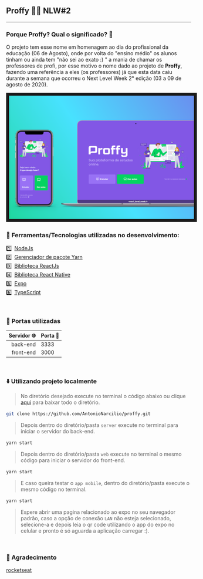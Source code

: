  
## Proffy 👨‍🏫  NLW#2

---

### **Porque Proffy? Qual o significado?** 🤔



O projeto tem esse nome em homenagem ao dia do profissional da educação (06 de Agosto), onde por volta do "ensino médio" os alunos tinham ou ainda tem "não sei  ao exato :) " a mania  de chamar os professores de profi, por esse motivo o nome dado ao projeto de **Proffy**, fazendo uma referência a eles (os professores) já que esta data caiu durante a semana que ocorreu o Next Level Week 2° edição (03 a 09 de agosto de 2020).

<img src="./.github/display_home-mobile&desktop.png" border="8"/>


<br/>

### 🚀 **Ferramentas/Tecnologias utilizadas no desenvolvimento:**


1️⃣&ensp;[NodeJs](https://nodejs.org/en/) <br/>
2️⃣&ensp;[Gerenciador de pacote Yarn](https://yarnpkg.com) <br/>
3️⃣&ensp;[Biblioteca ReactJs](https://pt-br.reactjs.org) <br/>
4️⃣&ensp;[Biblioteca React Native](https://reactnative.dev) <br/>
5️⃣&ensp;[Expo](https://expo.io) <br/>
6️⃣&ensp;[TypeScript](https://www.typescriptlang.org)

<br/>

### 🚧 **Portas utilizadas**

Servidor 🌐 | Porta 🚪
---------:|:--------
back-end  |  3333
front-end |  3000


<br/>

### ⬇️ **Utilizando projeto localmente**


>No diretório desejado execute no terminal o código abaixo ou clique [aqui](https://github.com/AntonioNarcilio/proffy/archive/master.zip) para baixar todo o diretório.

~~~bash
git clone https://github.com/AntonioNarcilio/proffy.git
~~~

> Depois dentro do diretório/pasta `server` execute no terminal para iniciar o servidor do back-end.

~~~bash
yarn start
~~~


> Depois dentro do diretório/pasta `web` execute no terminal o mesmo código para iniciar o servidor do front-end.

~~~bash
yarn start
~~~

> E caso queira testar o `app mobile`, dentro do diretório/pasta execute o mesmo código no terminal. 

~~~bash
yarn start
~~~

> Espere abrir uma pagina relacionado ao expo no seu navegador padrão, caso a opção de conexão `LAN` não esteja selecionado, selecione-a e depois leia o qr code utilizando o app do expo no celular e pronto é só aguarda a aplicação carregar :).

<br>

### 🙏 Agradecimento

[rocketseat](https://rocketseat.com.br)


